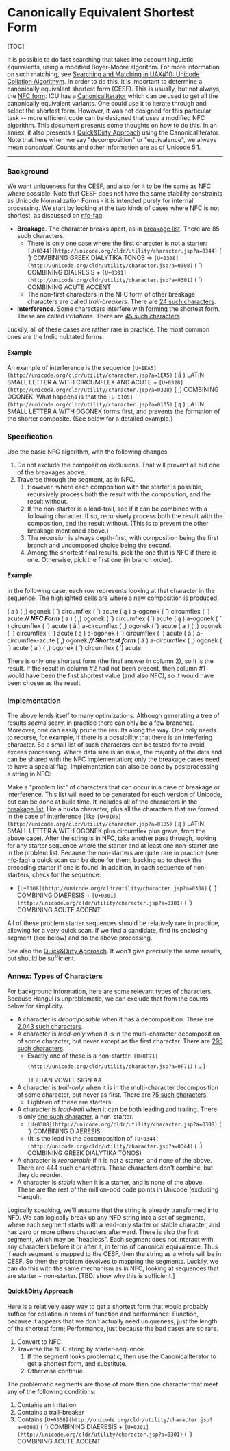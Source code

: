 # Canonically Equivalent Shortest Form

[TOC]

It is possible to do fast searching that takes into account linguistic
equivalents, using a modified Boyer-Moore algorithm. For more information on
such matching, see [Searching and Matching in UAX#10: Unicode Collation
Algorithym](http://unicode.org/reports/tr10/#Searching).
In order to do this, it is important to determine a canonically equivalent
shortest form (CESF). This is usually, but not always, the [NFC
form](http://www.unicode.org/reports/tr15/). ICU has a
[CanonicalIterator](http://icu-project.org/apiref/icu4j/com/ibm/icu/text/CanonicalIterator.html)
which can be used to get all the canonically equivalent variants. One could use
it to iterate through and select the shortest form. However, it was not designed
for this particular task -- more efficient code can be designed that uses a
modified NFC algorithm. This document presents some thoughts on how to do this.
In an annex, it also presents a [Quick&Dirty
Approach](normalizing-to-shortest-form.md) using the CanonicalIterator.
Note that here when we say "decomposition" or "equivalence", we always mean
*canonical*. Counts and other information are as of Unicode 5.1.

---

### Background

We want uniqueness for the CESF, and also for it to be the same as NFC where
possible. Note that CESF does not have the same stability constraints as Unicode
Normalization Forms - it is intended purely for internal processing.
We start by looking at the two kinds of cases where NFC is not shortest, as
discussed on [nfc-faq](http://www.macchiato.com/unicode/nfc-faq).

*   **Breakage**. The character breaks apart, as in [breakage
    list](http://unicode.org/cldr/utility/list-unicodeset.jsp?a=%5B:toNfc=/../:%5D).
    There are 85 such characters.
    *   There is only one case where the first character is not a starter:
        `[U+0344](http://unicode.org/cldr/utility/character.jsp?a=0344)` ( ̈́ )
        COMBINING GREEK DIALYTIKA TONOS =>
        `[U+0308](http://unicode.org/cldr/utility/character.jsp?a=0308)` ( ̈ )
        COMBINING DIAERESIS +
        `[U+0301](http://unicode.org/cldr/utility/character.jsp?a=0301)` ( ́ )
        COMBINING ACUTE ACCENT
    *   The non-first characters in the NFC form of other breakage characters
        are called *trail-breakers*. There are [24 such
        characters](http://unicode.org/cldr/utility/list-unicodeset.jsp?a=%5B%5Cu0338%5Cu05B4%5Cu05B7-%5Cu05B9%5Cu05BC%5Cu05BF%5Cu05C1%5Cu05C2%5Cu093C%5Cu09BC%5Cu0A3C%5Cu0B3C%5Cu0F72%5Cu0F74%5Cu0F80%5Cu0FB5%5Cu0FB7%5CU0001D165%5CU0001D16E-%5CU0001D172%5D).
*   **Interference**. Some characters interfere with forming the shortest form.
    These are called *irritations*. There are [45 such
    characters](http://unicode.org/cldr/utility/list-unicodeset.jsp?a=%5B%5Cu0104%5Cu0105%5Cu0118%5Cu0119%5Cu013B%5Cu013C%5Cu0156%5Cu0157%5Cu015E%5Cu015F%5Cu0172%5Cu0173%5Cu01A0%5Cu01A1%5Cu01AF%5Cu01B0%5Cu01EA%5Cu01EB%5Cu0218%5Cu0219%5Cu0228%5Cu0229%5Cu1E00%5Cu1E01%5Cu1E18-%5Cu1E1B%5Cu1E62%5Cu1E63%5Cu1E72-%5Cu1E77%5Cu1EA0%5Cu1EA1%5Cu1EB8%5Cu1EB9%5Cu1ECC%5Cu1ECD%5Cu1EE4%5Cu1EE5%5CuFB49%5D).

Luckily, all of these cases are rather rare in practice. The most common ones
are the Indic nuktated forms.

#### Example

An example of interference is the sequence
`[U+1EA5](http://unicode.org/cldr/utility/character.jsp?a=1EA5)` ( ấ ) LATIN
SMALL LETTER A WITH CIRCUMFLEX AND ACUTE +
`[U+0328](http://unicode.org/cldr/utility/character.jsp?a=0328)` ( ̨ ) COMBINING
OGONEK. What happens is that the
`[U+0105](http://unicode.org/cldr/utility/character.jsp?a=0105)` ( ą ) LATIN
SMALL LETTER A WITH OGONEK forms first, and prevents the formation of the
shorter composite. (See below for a detailed example.)

### Specification

Use the basic NFC algorithm, with the following changes.

1.  Do not exclude the composition exclusions. That will prevent all but one of
    the breakages above.
2.  Traverse through the segment, as in NFC.
    1.  However, where each composition with the starter is possible,
        recursively process both the result with the composition, and the result
        without.
    2.  If the non-starter is a lead-trail, see if it can be combined with a
        following character. If so, recursively process both the result with the
        composition, and the result without. (This is to prevent the other
        breakage mentioned above.)
    3.  The recursion is always depth-first, with composition being the first
        branch and uncomposed choice being the second.
    4.  Among the shortest final results, pick the one that is NFC if there is
        one. Otherwise, pick the first one (in branch order).

#### Example

In the following case, each row represents looking at that character in the
sequence. The highlighted cells are where a new composition is produced.

( a )
( ̨ ) ogonek
( ̂ ) circumflex
( ́ ) acute ( ą ) a-ogonek
( ̂ ) circumflex
( ́ ) acute
***// NFC Form***
( a )
( ̨ ) ogonek
( ̂ ) circumflex
( ́ ) acute ( ą ) a-ogonek
( ̂ ) circumflex
( ́ ) acute
( â ) a-circumflex
( ̨ ) ogonek
( ́ ) acute ( a )
( ̨ ) ogonek
( ̂ ) circumflex
( ́ ) acute ( ą ) a-ogonek
( ̂ ) circumflex
( ́ ) acute ( ấ ) a-circumflex-acute
( ̨ ) ogonek
***// Shortest form***
( â ) a-circumflex
( ̨ ) ogonek
( ́ ) acute ( a )
( ̨ ) ogonek
( ̂ ) circumflex
( ́ ) acute

There is only one shortest form (the final answer in column 2), so it is the
result. If the result in column #2 had not been present, then column #1 would
have been the first shortest value (and also NFC), so it would have been chosen
as the result.

### Implementation

The above lends itself to many optimizations. Although generating a tree of
results *seems* scary, in practice there can only be a few branches. Moreover,
one can easily prune the results along the way. One only needs to recurse, for
example, if there is a possibility that there is an interfering character. So a
small list of such characters can be tested for to avoid excess processing.
Where data size is an issue, the majority of the data and can be shared with the
NFC implementation; only the breakage cases need to have a special flag.
Implementation can also be done by postprocessing a string in NFC:

Make a "problem list" of characters that can occur in a case of breakage or
interference. This list will need to be generated for each version of Unicode,
but can be done at build time. It includes all of the characters in the
[breakage
list](http://unicode.org/cldr/utility/list-unicodeset.jsp?a=%5B:toNfc=/../:%5D),
like a nukta character, plus all the characters that are formed in the case of
interference (like
`[U+0105](http://unicode.org/cldr/utility/character.jsp?a=0105)` ( ą ) LATIN
SMALL LETTER A WITH OGONEK plus circumflex plus grave, from the above case).
After the string is in NFC, take another pass through, looking for any starter
sequence where the starter and at least one non-starter are in the problem list.
Because the non-starters are quite rare in practice (see
[nfc-faq](http://www.macchiato.com/unicode/nfc-faq)) a quick scan can be done
for them, backing up to check the preceding starter if one is found. In
addition, in each sequence of non-starters, check for the sequence:

*   `[U+0308](http://unicode.org/cldr/utility/character.jsp?a=0308)` ( ̈ )
    COMBINING DIAERESIS +
    `[U+0301](http://unicode.org/cldr/utility/character.jsp?a=0301)` ( ́ )
    COMBINING ACUTE ACCENT

All of these problem starter sequences should be relatively rare in practice,
allowing for a very quick scan. If we find a candidate, find its enclosing
segment (see below) and do the above processing.

See also the [Quick&Dirty Approach](normalizing-to-shortest-form.md). It won't
give precisely the same results, but should be sufficient.

### Annex: Types of Characters

For background information, here are some relevant types of characters. Because
Hangul is unproblematic, we can exclude that from the counts below for
simplicity.

*   A character is *decomposable* when it has a decomposition. There are [2,043
    such
    characters](http://unicode.org/cldr/utility/list-unicodeset.jsp?a=%5B%5B:nfdqc=n:%5D-%5B:hangulsyllabletype=LVT:%5D-%5B:hangulsyllabletype=LV:%5D%5D).
*   A character is *lead-only* when it is in the multi-character decomposition
    of some character, but never except as the first character. There are [295
    such
    characters](http://unicode.org/cldr/utility/list-unicodeset.jsp?a=%5B%3C-%3EA-PR-Za-pr-z%5Cu00A8%5Cu00C6%5Cu00D8%5Cu00E6%5Cu00F8%5Cu017F%5Cu01B7%5Cu0292%5Cu0391%5Cu0395%5Cu0397%5Cu0399%5Cu039F%5Cu03A1%5Cu03A5%5Cu03A9%5Cu03B1%5Cu03B5%5Cu03B7%5Cu03B9%5Cu03BF%5Cu03C1%5Cu03C5%5Cu03C9%5Cu03D2%5Cu0406%5Cu0410%5Cu0413%5Cu0415-%5Cu0418%5Cu041A%5Cu041E%5Cu0423%5Cu0427%5Cu042B%5Cu042D%5Cu0430%5Cu0433%5Cu0435-%5Cu0438%5Cu043A%5Cu043E%5Cu0443%5Cu0447%5Cu044B%5Cu044D%5Cu0456%5Cu0474%5Cu0475%5Cu04D8%5Cu04D9%5Cu04E8%5Cu04E9%5Cu05D0-%5Cu05D6%5Cu05D8-%5Cu05DC%5Cu05DE%5Cu05E0%5Cu05E1%5Cu05E3%5Cu05E4%5Cu05E6-%5Cu05EA%5Cu05F2%5Cu0627%5Cu0648%5Cu064A%5Cu06C1%5Cu06D2%5Cu06D5%5Cu0915-%5Cu0917%5Cu091C%5Cu0921%5Cu0922%5Cu0928%5Cu092B%5Cu092F%5Cu0930%5Cu0933%5Cu09A1%5Cu09A2%5Cu09AF%5Cu09C7%5Cu0A16%5Cu0A17%5Cu0A1C%5Cu0A2B%5Cu0A32%5Cu0A38%5Cu0B21%5Cu0B22%5Cu0B47%5Cu0B92%5Cu0BC6%5Cu0BC7%5Cu0C46%5Cu0CBF%5Cu0CC6%5Cu0D46%5Cu0D47%5Cu0DD9%5Cu0F40%5Cu0F42%5Cu0F4C%5Cu0F51%5Cu0F56%5Cu0F5B%5Cu0F71%5Cu0F90%5Cu0F92%5Cu0F9C%5Cu0FA1%5Cu0FA6%5Cu0FAB%5Cu0FB2%5Cu0FB3%5Cu1025%5Cu1B05%5Cu1B07%5Cu1B09%5Cu1B0B%5Cu1B0D%5Cu1B11%5Cu1B3A%5Cu1B3C%5Cu1B3E%5Cu1B3F%5Cu1B42%5Cu1FBF%5Cu1FFE%5Cu2190%5Cu2192%5Cu2194%5Cu21D0%5Cu21D2%5Cu21D4%5Cu2203%5Cu2208%5Cu220B%5Cu2223%5Cu2225%5Cu223C%5Cu2243%5Cu2245%5Cu2248%5Cu224D%5Cu2261%5Cu2264%5Cu2265%5Cu2272%5Cu2273%5Cu2276%5Cu2277%5Cu227A-%5Cu227D%5Cu2282%5Cu2283%5Cu2286%5Cu2287%5Cu2291%5Cu2292%5Cu22A2%5Cu22A8%5Cu22A9%5Cu22AB%5Cu22B2-%5Cu22B5%5Cu2ADD%5Cu3046%5Cu304B%5Cu304D%5Cu304F%5Cu3051%5Cu3053%5Cu3055%5Cu3057%5Cu3059%5Cu305B%5Cu305D%5Cu305F%5Cu3061%5Cu3064%5Cu3066%5Cu3068%5Cu306F%5Cu3072%5Cu3075%5Cu3078%5Cu307B%5Cu309D%5Cu30A6%5Cu30AB%5Cu30AD%5Cu30AF%5Cu30B1%5Cu30B3%5Cu30B5%5Cu30B7%5Cu30B9%5Cu30BB%5Cu30BD%5Cu30BF%5Cu30C1%5Cu30C4%5Cu30C6%5Cu30C8%5Cu30CF%5Cu30D2%5Cu30D5%5Cu30D8%5Cu30DB%5Cu30EF-%5Cu30F2%5Cu30FD%5CU0001D157%5CU0001D158%5CU0001D1B9%5CU0001D1BA%5D).
    *   Exactly one of these is a non-starter:
        `[U+0F71](http://unicode.org/cldr/utility/character.jsp?a=0F71)` ( ཱ )
        TIBETAN VOWEL SIGN AA
*   A character is *trail-only* when it is in the multi-character decomposition
    of some character, but never as first. There are [75 such
    characters](http://unicode.org/cldr/utility/list-unicodeset.jsp?a=%5B%5Cu0300-%5Cu0304%5Cu0306%5Cu0307%5Cu0309-%5Cu030C%5Cu030F%5Cu0311%5Cu0313%5Cu0314%5Cu031B%5Cu0323-%5Cu0328%5Cu032D%5Cu032E%5Cu0330%5Cu0331%5Cu0338%5Cu0342%5Cu0345%5Cu05B4%5Cu05B7-%5Cu05B9%5Cu05BC%5Cu05BF%5Cu05C1%5Cu05C2%5Cu0653-%5Cu0655%5Cu093C%5Cu09BC%5Cu09BE%5Cu09D7%5Cu0A3C%5Cu0B3C%5Cu0B3E%5Cu0B56%5Cu0B57%5Cu0BBE%5Cu0BD7%5Cu0C56%5Cu0CC2%5Cu0CD5%5Cu0CD6%5Cu0D3E%5Cu0D57%5Cu0DCA%5Cu0DCF%5Cu0DDF%5Cu0F72%5Cu0F74%5Cu0F80%5Cu0FB5%5Cu0FB7%5Cu102E%5Cu1B35%5Cu3099%5Cu309A%5CU0001D165%5CU0001D16E-%5CU0001D172%5D).
    *   Eighteen of these are starters.
*   A character is *lead-trail* when it can be both leading and trailing. There
    is only [one such
    character](http://unicode.org/cldr/utility/list-unicodeset.jsp?a=%5B%5Cu0308%5D),
    a non-starter.
    *   `[U+0308](http://unicode.org/cldr/utility/character.jsp?a=0308)` ( ̈ )
        COMBINING DIAERESIS
    *   (It is the lead in the decomposition of
        `[U+0344](http://unicode.org/cldr/utility/character.jsp?a=0344)` ( ̈́ )
        COMBINING GREEK DIALYTIKA TONOS)
*   A character is *reorderable* if it is not a starter, and none of the above.
    There are 444 such characters. These characters don't combine, but they do
    reorder.
*   A character is *stable* when it is a starter, and is none of the above.
    These are the rest of the million-odd code points in Unicode (excluding
    Hangul).

Logically speaking, we'll assume that the string is already transformed into
NFD.
We can logically break up any NFD string into a set of segments, where each
segment starts with a lead-only starter or stable character, and has zero or
more others characters afterward. There is also the first segment, which may be
"headless". Each segment does not interact with any characters before it or
after it, in terms of canonical equivalence. Thus if each segment is mapped to
the CESF, then the string as a whole will be in CESF. So then the problem
devolves to mapping the segments.
Luckily, we can do this with the same mechanism as in NFC, looking at sequences
that are starter + non-starter. \[TBD: show why this is sufficient.\]

#### Quick&Dirty Approach

Here is a relatively easy way to get a shortest form that would probably suffice
for collation in terms of function and performance: Function, because it appears
that we don't actually need uniqueness, just the length of the shortest form;
Performance, just because the bad cases are so rare.

1.  Convert to NFC.
2.  Traverse the NFC string by starter-sequence.
    1.  If the segment looks problematic, then use the CanonicalIterator to get
        a shortest form, and substitute.
    2.  Otherwise continue.

The problematic segments are those of more than one character that meet any of
the following conditions:

1.  Contains an irritation
2.  Contains a trail-breaker
3.  Contains `[U+0308](http://unicode.org/cldr/utility/character.jsp?a=0308)` (
    ̈ ) COMBINING DIAERESIS +
    `[U+0301](http://unicode.org/cldr/utility/character.jsp?a=0301)` ( ́ )
    COMBINING ACUTE ACCENT
